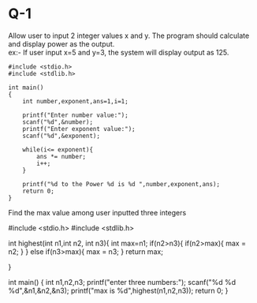 # Q-1
Allow user to input 2 integer values x and y. The program should calculate and display power as the output.<br/>
ex:- If user input x=5 and y=3, the system will display output as 125.
```
#include <stdio.h>
#include <stdlib.h>

int main()
{
    int number,exponent,ans=1,i=1;

    printf("Enter number value:");
    scanf("%d",&number);
    printf("Enter exponent value:");
    scanf("%d",&exponent);

    while(i<= exponent){
        ans *= number;
        i++;
    }

    printf("%d to the Power %d is %d ",number,exponent,ans);
    return 0;
}
```

Find the max value among user inputted three integers

#include <stdio.h>
#include <stdlib.h>

int highest(int n1,int n2, int n3){
    int max=n1;
    if(n2>n3){
        if(n2>max){
            max = n2;
        }
    }
    else if(n3>max){
        max = n3;
    }
   return max;


}

int main()
{
    int n1,n2,n3;
    printf("enter three numbers:");
    scanf("%d %d %d",&n1,&n2,&n3);
    printf("max is %d",highest(n1,n2,n3));
    return 0;
}
